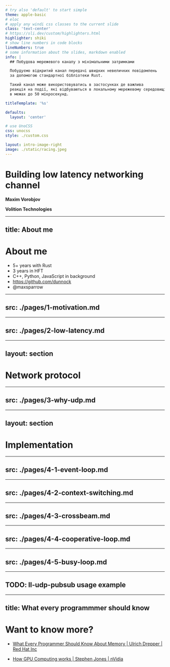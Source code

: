 ```yaml
---
# try also 'default' to start simple
theme: apple-basic
# eloc
# apply any windi css classes to the current slide
class: 'text-center'
# https://sli.dev/custom/highlighters.html
highlighter: shiki
# show line numbers in code blocks
lineNumbers: true
# some information about the slides, markdown enabled
info: |
  ## Побудова мережевого каналу з мінімальними затримками

  Побудуємо відкритий канал передачі швидких невеличких повідомлень
  за допомогою стандартної бібліотеки Rust.

  Такий канал може використовуватись в застосунках де важлива
  реакція на події, які відбуваються в локальному мережевому середовищі,
  в межах до 50 мікросекунд.

titleTemplate: '%s'

defaults:
  layout: 'center'

# use UnoCSS
css: unocss
style: ./custom.css

layout: intro-image-right
image: ./static/racing.jpeg
---
```


# Building low latency networking channel

__Maxim Vorobjov__

__Volition Technologies__


---
title: About me
---

# About me

- 5+ years with Rust
- 3 years in HFT
- C++, Python, JavaScript in background
- https://github.com/dunnock
- @maxsparrow

---
src: ./pages/1-motivation.md
---
---
src: ./pages/2-low-latency.md
---

---
layout: section
---
# Network protocol
---
src: ./pages/3-why-udp.md
---

---
layout: section
---
# Implementation

---
src: ./pages/4-1-event-loop.md
---
---
src: ./pages/4-2-context-switching.md
---
---
src: ./pages/4-3-crossbeam.md
---
---
src: ./pages/4-4-cooperative-loop.md
---
---
src: ./pages/4-5-busy-loop.md
---
---
TODO: ll-udp-pubsub usage example
---

---
title: What every programmmer should know
---

# Want to know more?

- [What Every Programmer Should Know About Memory | Ulrich Drepper | Red Hat Inc](https://akkadia.org/drepper/cpumemory.pdf)

<QRCode href="https://akkadia.org/drepper/cpumemory.pdf"/>

- [How GPU Computing works | Stephen Jones | nVidia](https://www.nvidia.com/en-us/on-demand/session/gtcspring21-s31151/)

<QRCode href="https://www.nvidia.com/en-us/on-demand/session/gtcspring21-s31151/"/>
